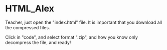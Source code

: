 # HTML_Alex

Teacher, just open the "index.html" file. 
It is important that you download all the compressed files.

Click in "code", and select format ".zip", and how
you know only decompress the file, and ready!
